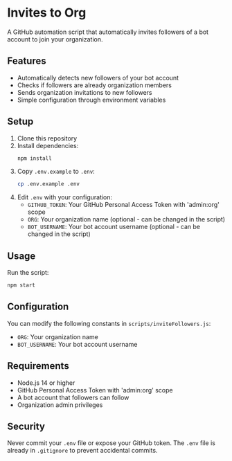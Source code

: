    # Invites to Org

   A GitHub automation script that automatically invites followers of a bot account to join your organization.

   ## Features

   - Automatically detects new followers of your bot account
   - Checks if followers are already organization members
   - Sends organization invitations to new followers
   - Simple configuration through environment variables

   ## Setup

   1. Clone this repository
   2. Install dependencies:
      ```bash
      npm install
      ```
   3. Copy `.env.example` to `.env`:
      ```bash
      cp .env.example .env
      ```
   4. Edit `.env` with your configuration:
      - `GITHUB_TOKEN`: Your GitHub Personal Access Token with 'admin:org' scope
      - `ORG`: Your organization name (optional - can be changed in the script)
      - `BOT_USERNAME`: Your bot account username (optional - can be changed in the script)

   ## Usage

   Run the script:
   ```bash
   npm start
   ```

   ## Configuration

   You can modify the following constants in `scripts/inviteFollowers.js`:
   - `ORG`: Your organization name
   - `BOT_USERNAME`: Your bot account username

   ## Requirements

   - Node.js 14 or higher
   - GitHub Personal Access Token with 'admin:org' scope
   - A bot account that followers can follow
   - Organization admin privileges

   ## Security

   Never commit your `.env` file or expose your GitHub token. The `.env` file is already in `.gitignore` to prevent accidental commits. 